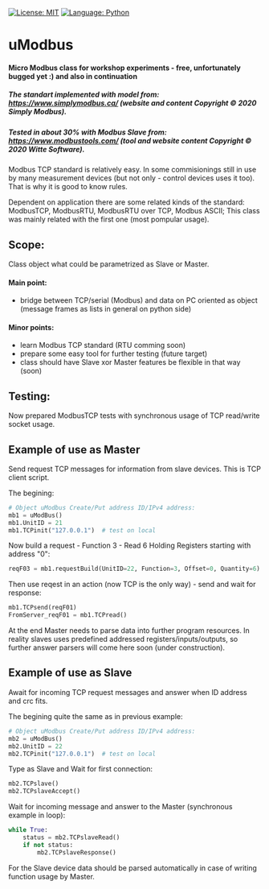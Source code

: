 [![License: MIT](https://img.shields.io/badge/license-MIT-blue)](https://github.com/kkuba91/uModbus/LICENSE)
[![Language: Python](https://img.shields.io/badge/python-%3E%3D3.7-blue)](https://github.com/kkuba91/uModbus)

# uModbus
#### Micro Modbus class for workshop experiments - free, unfortunately bugged yet :) and also in continuation

##### The standart implemented with model from: https://www.simplymodbus.ca/  (website and content Copyright © 2020 Simply Modbus).

##### Tested in about 30% with Modbus Slave from: https://www.modbustools.com/  (tool and website content Copyright © 2020 Witte Software).  

Modbus TCP standard is relatively easy. In some commisionings still in use by many measurement devices (but not only - control devices uses it too).
That is why it is good to know rules. 

Dependent on application there are some related kinds of the standard: ModbusTCP, ModbusRTU, ModbusRTU over TCP, Modbus ASCII; This class was mainly related with the first one (most pompular usage).

## Scope:
Class object what could be parametrized as Slave or Master.

#### Main point:

- bridge between TCP/serial (Modbus) and data on PC oriented as object (message frames as lists in general on python side)

#### Minor points:

 - learn Modbus TCP standard (RTU comming soon)
 - prepare some easy tool for further testing (future target)
 - class should have Slave xor Master features be flexible in that way (soon)
 
## Testing:
Now prepared ModbusTCP tests with synchronous usage of TCP read/write socket usage.


## Example of use as Master
Send request TCP messages for information from slave devices. This is TCP client script.

The begining:
```python
# Object uModbus Create/Put address ID/IPv4 address:
mb1 = uModBus()
mb1.UnitID = 21
mb1.TCPinit("127.0.0.1")  # test on local
```

Now build a request - Function 3 - Read 6 Holding Registers starting with address "0":
```python
reqF03 = mb1.requestBuild(UnitID=22, Function=3, Offset=0, Quantity=6)
```

Then use reqest in an action (now TCP is the only way) - send and wait for response:
```python
mb1.TCPsend(reqF01)
FromServer_reqF01 = mb1.TCPread()
```

At the end Master needs to parse data into further program resources.
In reality slaves uses predefined addressed registers/inputs/outputs, so further answer parsers will come here soon (under construction).


## Example of use as Slave
Await for incoming TCP request messages and answer when ID address and crc fits.

The begining quite the same as in previous example:
```python
# Object uModbus Create/Put address ID/IPv4 address:
mb2 = uModBus()
mb2.UnitID = 22
mb2.TCPinit("127.0.0.1")  # test on local
```

Type as Slave and Wait for first connection:
```python
mb2.TCPslave()
mb2.TCPslaveAccept()
```

Wait for incoming message and answer to the Master (synchronous example in loop):
```python
while True:
    status = mb2.TCPslaveRead()
    if not status:
        mb2.TCPslaveResponse()
```

For the Slave device data should be parsed automatically in case of writing function usage by Master.

